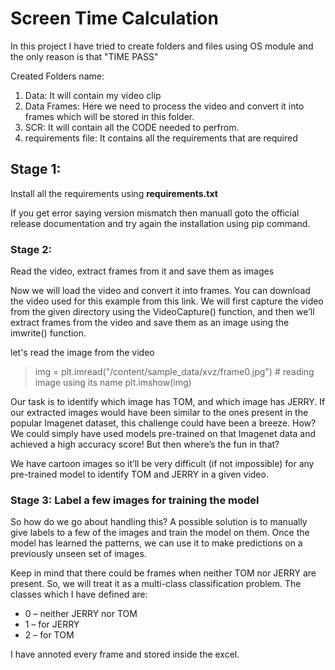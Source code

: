 # Screen Time Calculation

In this project I have tried to create folders and files using OS module and the only reason is that 
"TIME PASS"

Created Folders name:
1. Data: It will contain my video clip
2. Data Frames: Here we need to process the video and convert it into frames which will be stored in this folder.
3. SCR: It will contain all the CODE needed to perfrom.
4. requirements file: It contains all the requirements that are required

## Stage 1:

Install all the requirements using **requirements.txt**

If you get error saying version mismatch then manuall goto the official release documentation and try again the installation using pip command.

### Stage 2: 

Read the video, extract frames from it and save them as images

Now we will load the video and convert it into frames. You can download the video used for this example from this link. We will first capture the video from the given directory using the VideoCapture() function, and then we’ll extract frames from the video and save them as an image using the imwrite() function. 

let's read the image from the video

> img = plt.imread("/content/sample_data/xvz/frame0.jpg")   # reading image using its name
> plt.imshow(img)


Our task is to identify which image has TOM, and which image has JERRY. If our extracted images would have been similar to the ones present in the popular Imagenet dataset, this challenge could have been a breeze. How? We could simply have used models pre-trained on that Imagenet data and achieved a high accuracy score! But then where’s the fun in that?

We have cartoon images so it’ll be very difficult (if not impossible) for any pre-trained model to identify TOM and JERRY in a given video.

### Stage 3: Label a few images for training the model

So how do we go about handling this? A possible solution is to manually give labels to a few of the images and train the model on them. Once the model has learned the patterns, we can use it to make predictions on a previously unseen set of images.

Keep in mind that there could be frames when neither TOM nor JERRY are present. So, we will treat it as a multi-class classification problem. The classes which I have defined are:

* 0 – neither JERRY nor TOM
* 1 – for JERRY
* 2 – for TOM

I have annoted every frame and stored inside the excel.